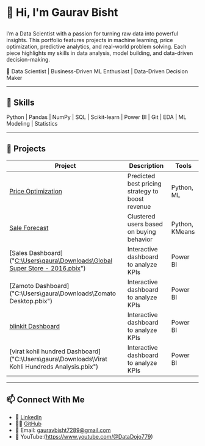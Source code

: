 # 👋 Hi, I'm Gaurav Bisht
## 
I’m a Data Scientist with a passion for turning raw data into powerful insights. This portfolio features projects in machine learning, price optimization, predictive analytics, and real-world problem solving. Each piece highlights my skills in data analysis, model building, and data-driven decision-making.

🎯 Data Scientist | Business-Driven ML Enthusiast | Data-Driven Decision Maker  

---

## 🚀 Skills
Python | Pandas | NumPy | SQL | Scikit-learn | Power BI | Git | EDA | ML Modeling | Statistics

---

## 📂 Projects

| Project | Description | Tools |
|--------|-------------|-------|
| [Price Optimization](https://github.com/Grav-D-Scientist-08/Project_1) | Predicted best pricing strategy to boost revenue | Python, ML |
| [Sale Forecast]([./customer-segmentation](https://github.com/Grav-D-Scientist-08/Sale_forecast)) | Clustered users based on buying behavior | Python, KMeans |
| [Sales Dashboard]("[C:\Users\gaura\Downloads\Global Super Store - 2016.pbix](https://github.com/Grav-D-Scientist-08/data-science-portfolio/tree/main/sales-dashboard)") | Interactive dashboard to analyze KPIs | Power BI |
| [Zamoto Dashboard]("C:\Users\gaura\Downloads\Zomato Desktop.pbix") | Interactive dashboard to analyze KPIs | Power BI |
| [blinkit Dashboard]("C:\Users\gaura\Downloads\blinkit.pbix") | Interactive dashboard to analyze KPIs | Power BI |
| [virat kohil hundred Dashboard]("C:\Users\gaura\Downloads\Virat Kohli Hundreds Analysis.pbix") | Interactive dashboard to analyze KPIs | Power BI |
---

## 📫 Connect With Me
- 💼 [LinkedIn](https://www.linkedin.com/in/gaurav-bisht-5ba740284/)
- 🧑‍💻 [GitHub](https://github.com/Grav-D-Scientist-08)
- 📧 Email: gauravbisht7289@gmail.com
- 🤖 YouTube:(https://www.youtube.com/@DataDojo779)


